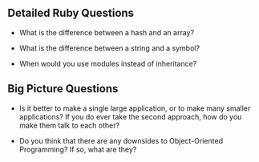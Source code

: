 ## Detailed Ruby Questions

* What is the difference between a hash and an array?

* What is the difference between a string and a symbol?

* When would you use modules instead of inheritance?

## Big Picture Questions

* Is it better to make a single large application, or to make many smaller applications?  If you do ever take the second approach, how do you make them talk to each other?

* Do you think that there are any downsides to Object-Oriented Programming?  If so, what are they?
